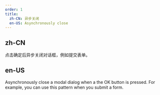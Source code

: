 ```yaml
---
order: 1
title:
  zh-CN: 异步关闭
  en-US: Asynchronously close
---
```


## zh-CN

点击确定后异步关闭对话框，例如提交表单。

## en-US

Asynchronously close a modal dialog when a the OK button is pressed. For example, you can use this pattern when you submit a form.